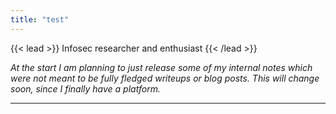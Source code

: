 ```yaml
---
title: "test"
---
```


{{< lead >}}
Infosec researcher and enthusiast
{{< /lead >}}

*At the start I am planning to just release some of my internal notes which were not meant to be fully fledged writeups or blog posts. This will change soon, since I finally have a platform.*

---